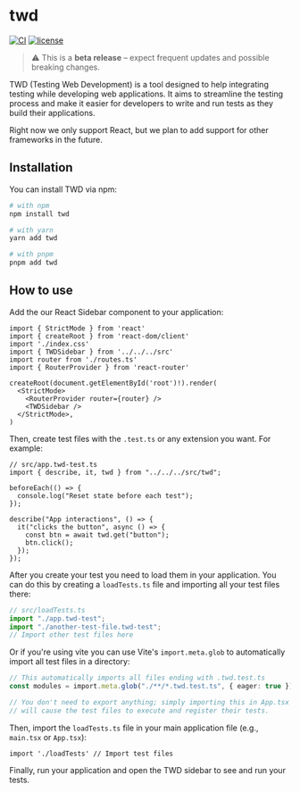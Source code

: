 # twd

[![CI](https://github.com/BRIKEV/twd/actions/workflows/ci.yml/badge.svg)](https://github.com/BRIKEV/twd/actions/workflows/ci.yml)
[![license](https://img.shields.io/github/license/brikev/twd.svg)](./LICENSE)

> ⚠️ This is a **beta release** – expect frequent updates and possible breaking changes.

TWD (Testing Web Development) is a tool designed to help integrating testing while developing web applications. It aims to streamline the testing process and make it easier for developers to write and run tests as they build their applications.

Right now we only support React, but we plan to add support for other frameworks in the future.

## Installation

You can install TWD via npm:

```bash
# with npm
npm install twd

# with yarn
yarn add twd

# with pnpm
pnpm add twd
```

## How to use

Add the our React Sidebar component to your application:

```tsx
import { StrictMode } from 'react'
import { createRoot } from 'react-dom/client'
import './index.css'
import { TWDSidebar } from '../../../src'
import router from './routes.ts'
import { RouterProvider } from 'react-router'

createRoot(document.getElementById('root')!).render(
  <StrictMode>
    <RouterProvider router={router} />
    <TWDSidebar />
  </StrictMode>,
)
```

Then, create test files with the `.test.ts` or any extension you want. For example:

```tsx
// src/app.twd-test.ts
import { describe, it, twd } from "../../../src/twd";

beforeEach(() => {
  console.log("Reset state before each test");
});

describe("App interactions", () => {
  it("clicks the button", async () => {
    const btn = await twd.get("button");
    btn.click();
  });
});
```

After you create your test you need to load them in your application. You can do this by creating a `loadTests.ts` file and importing all your test files there:

```ts
// src/loadTests.ts
import "./app.twd-test";
import "./another-test-file.twd-test";
// Import other test files here
```

Or if you're using vite you can use Vite's `import.meta.glob` to automatically import all test files in a directory:

```ts
// This automatically imports all files ending with .twd.test.ts
const modules = import.meta.glob("./**/*.twd.test.ts", { eager: true });

// You don't need to export anything; simply importing this in App.tsx
// will cause the test files to execute and register their tests.
```

Then, import the `loadTests.ts` file in your main application file (e.g., `main.tsx` or `App.tsx`):

```tsx
import './loadTests' // Import test files
```

Finally, run your application and open the TWD sidebar to see and run your tests.


